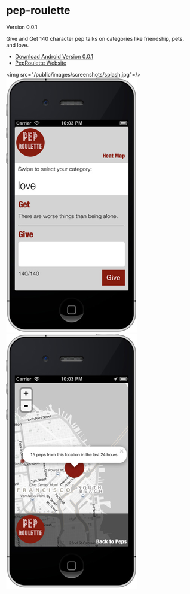 pep-roulette
============
Version 0.0.1 

Give and Get 140 character pep talks on categories like friendship, pets, and love.

* [Download Android Version 0.0.1](http://peproulette.herokuapp.com/download "Android Download")
* [PepRoulette Website](http://peproulette.herokuapp.com/ "Website")

<img src="/public/images/screenshots/splash.jpg"=/>
<img src="/public/images/screenshots/main.jpg"/>
<img src="/public/images/screenshots/map.jpg"/>
